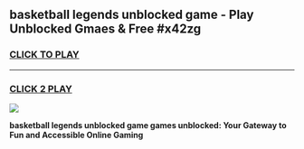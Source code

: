 
## basketball legends unblocked game - Play Unblocked Gmaes & Free #x42zg
<h3>
<a href="https://premium.freeplayer.one?title=basketball_legends_unblocked_game&ref=03M">CLICK TO PLAY</a></h3>
<hr>

<h3>
<a href="https://premium.freeplayer.one?title=basketball_legends_unblocked_game&ref=03M">CLICK 2 PLAY</a>
  
</h3>

<a href="https://premium.freeplayer.one?title=basketball_legends_unblocked_game&ref=03M"><img src="https://clearcache.store/games.png"></a>


**basketball legends unblocked game games unblocked: Your Gateway to Fun and Accessible Online Gaming**
